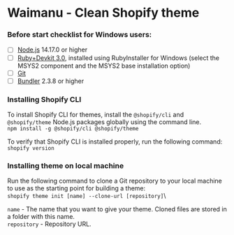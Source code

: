 # Waimanu - Clean Shopify theme

### Before start checklist for Windows users:
- [ ] [Node.js](https://nodejs.org/en/download/) 14.17.0 or higher
- [ ] [Ruby+Devkit 3.0](https://rubyinstaller.org/downloads/), installed using RubyInstaller for Windows
(select the MSYS2 component and the MSYS2 base installation option)
- [ ] [Git](https://git-scm.com/downloads)
- [ ] [Bundler](https://bundler.io/) 2.3.8 or higher

### Installing Shopify CLI
To install Shopify CLI for themes, install the `@shopify/cli` and `@shopify/theme` Node.js packages globally using the command line.\
`npm install -g @shopify/cli @shopify/theme`


To verify that Shopify CLI is installed properly, run the following command:\
`shopify version`

### Installing theme on local machine
Run the following command to clone a Git repository to your local machine to use as the starting point for building a theme:\
`shopify theme init [name] --clone-url [repository]`\

`name` - The name that you want to give your theme. Cloned files are stored in a folder with this name.\
`repository` - Repository URL.
